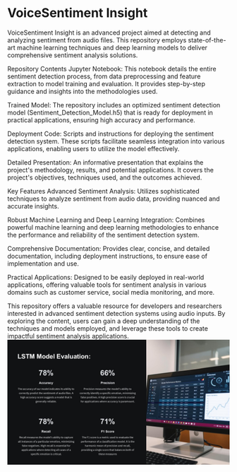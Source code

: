 # VoiceSentiment Insight
VoiceSentiment Insight is an advanced project aimed at detecting and analyzing sentiment from audio files. This repository employs state-of-the-art machine learning techniques and deep learning models to deliver comprehensive sentiment analysis solutions.

Repository Contents
Jupyter Notebook: This notebook details the entire sentiment detection process, from data preprocessing and feature extraction to model training and evaluation. It provides step-by-step guidance and insights into the methodologies used.

Trained Model: The repository includes an optimized sentiment detection model (Sentiment_Detection_Model.h5) that is ready for deployment in practical applications, ensuring high accuracy and performance.

Deployment Code: Scripts and instructions for deploying the sentiment detection system. These scripts facilitate seamless integration into various applications, enabling users to utilize the model effectively.

Detailed Presentation: An informative presentation that explains the project's methodology, results, and potential applications. It covers the project's objectives, techniques used, and the outcomes achieved.

Key Features
Advanced Sentiment Analysis: Utilizes sophisticated techniques to analyze sentiment from audio data, providing nuanced and accurate insights.

Robust Machine Learning and Deep Learning Integration: Combines powerful machine learning and deep learning methodologies to enhance the performance and reliability of the sentiment detection system.

Comprehensive Documentation: Provides clear, concise, and detailed documentation, including deployment instructions, to ensure ease of implementation and use.

Practical Applications: Designed to be easily deployed in real-world applications, offering valuable tools for sentiment analysis in various domains such as customer service, social media monitoring, and more.

This repository offers a valuable resource for developers and researchers interested in advanced sentiment detection systems using audio inputs. By exploring the content, users can gain a deep understanding of the techniques and models employed, and leverage these tools to create impactful sentiment analysis applications.
![image alt](https://github.com/Hamza-Ziaa/VoiceSentiment-Insight/blob/8e74aa7ad4e23a804acd35ccb2bf2b7e04b675d2/Project_Evalation.JPG)
